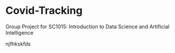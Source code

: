# Covid-Tracking
Group Project for SC1015: Introduction to Data Science and Artificial Intelligence

njfhkskfds